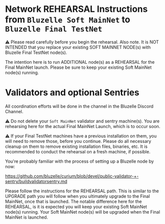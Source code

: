 # Network REHEARSAL Instructions from `Bluzelle Soft MainNet` to `Bluzelle Final TestNet`

:warning: Please read carefully before you begin the rehearsal. Also note. It is NOT INTENDED that you replace your existing SOFT MAINNET NODE(s) with Bluzelle Final TestNet node(s). 

The intention here is to run ADDITIONAL node(s) as a REHEARSAL for the Final MainNet launch. Please be sure to keep your existing Soft MainNet node(s) running.

# Validators and optional Sentries

All coordination efforts will be done in the <Yingyao please fill in this link> channel in the Bluzelle Discord Channel.

:warning: Do not delete your `Soft MainNet` validator and sentry machine(s). You are rehearsing here for the actual Final MainNet Launch, which is to occur soon.

:warning: If your Final TestNet machines have a previous installation on them, you will need to remove those, before you continue. Please do all necessary cleanup on them to remove existing installation files, binaries, etc. It is recommended to conduct the rehearsal on a fresh machine, if possible. 

You're probably familiar with the process of setting up a Bluzelle node by now:

https://github.com/bluzelle/curium/blob/devel/public-validator-+-sentry/buildvalidatorsentry.md

Please follow the instructions for the REHEARSAL path. This is similar to the UPGRADE path you will follow when you ultimately upgrade to the Final MainNet, once that is launched. The notable difference here for the REHEARSAL, is it is expected you will keep your existing Soft MainNet node(s) running. Your Soft MainNet node(s) will be upgraded when the Final MainNet is launched. 
